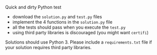 Quick and dirty Python test

  - download the `solution.py` and `test.py` files
  - implement the 4 functions in the `solution.py` file
  - all the tests should pass when you execute the `test.py`
  - using third party libraries is discouraged (you might want `certifi`)

Solutions should use Python 3. Please include a `requirements.txt` file if your solution requires third party libraries.